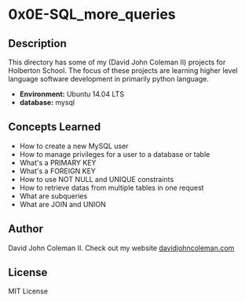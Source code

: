 # 0x0E-SQL_more_queries

## Description

This directory has some of my (David John Coleman II) projects for Holberton
School.  The focus of these projects are learning higher level language software
development in primarily python language.

* __Environment:__ Ubuntu 14.04 LTS
* __database:__ mysql

## Concepts Learned

* How to create a new MySQL user
* How to manage privileges for a user to a database or table
* What's a PRIMARY KEY
* What's a FOREIGN KEY
* How to use NOT NULL and UNIQUE constraints
* How to retrieve datas from multiple tables in one request
* What are subqueries
* What are JOIN and UNION

## Author

David John Coleman II.	Check out my website [davidjohncoleman.com](http://www.davidjohncoleman.com/)

## License

MIT License
